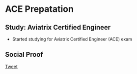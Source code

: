 
# ACE Prepatation

## Study: Aviatrix Certified Engineer 

- Started studying for Aviatrix Certified Engineer (ACE) exam

## Social Proof

[Tweet](https://twitter.com/SudhaKishoreBC/status/1294666987814051840)